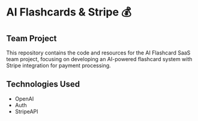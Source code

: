 # AI Flashcards & Stripe 💰

## Team Project

This repository contains the code and resources for the AI Flashcard SaaS team project, focusing on developing an AI-powered flashcard system with Stripe integration for payment processing.

## Technologies Used

- OpenAI
- Auth
- StripeAPI
